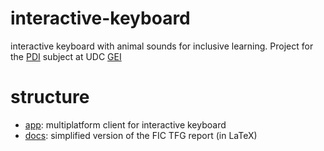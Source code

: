 # interactive-keyboard
interactive keyboard with animal sounds for inclusive learning. Project for the [PDI](https://estudos.udc.es/es/subject/614G01V01/614G01035/2024) subject at UDC [GEI](https://estudos.udc.es/es/study/detail/614g01v01)

# structure
- [app](./app/README.md): multiplatform client for interactive keyboard
- [docs](./docs/README.md): simplified version of the FIC TFG report (in LaTeX)

